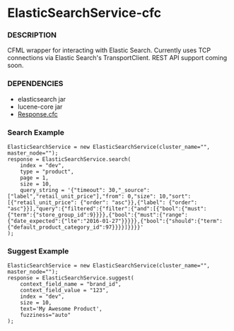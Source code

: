 # ElasticSearchService-cfc

### DESCRIPTION
CFML wrapper for interacting with Elastic Search. Currently uses TCP connections via Elastic Search's TransportClient. REST API support coming soon.

### DEPENDENCIES
* elasticsearch jar
* lucene-core jar
* [Response.cfc](https://github.com/wellercs/Response-cfc)

### Search Example
```
ElasticSearchService = new ElasticSearchService(cluster_name="", master_node="");
response = ElasticSearchService.search(
	index = "dev",
	type = "product",
	page = 1,
	size = 10,
	query_string = '{"timeout": 30,"_source": ["label","retail_unit_price"],"from": 0,"size": 10,"sort":[{"retail_unit_price": {"order": "asc"}},{"label": {"order": "asc"}}],"query":{"filtered":{"filter":{"and":[{"bool":{"must":{"term":{"store_group_id":9}}}},{"bool":{"must":{"range":{"date_expected":{"lte":"2016-01-27"}}}}},{"bool":{"should":{"term":{"default_product_category_id":97}}}}]}}}}'		
);
```

### Suggest Example
```
ElasticSearchService = new ElasticSearchService(cluster_name="", master_node="");
response = ElasticSearchService.suggest(
	context_field_name = "brand_id",
	context_field_value = "123",
	index = "dev",
	size = 10,
	text='My Awesome Product',
	fuzziness="auto"		
);
```
